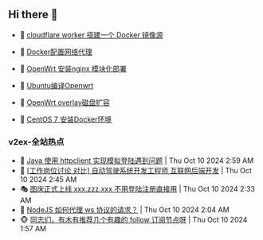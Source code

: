 ## Hi there 👋

<!--
**dkyg666/dkyg666** is a ✨ _special_ ✨ repository because its `README.md` (this file) appears on your GitHub profile.

Here are some ideas to get you started:

- 🔭 I’m currently working on ...
- 🌱 I’m currently learning ...
- 👯 I’m looking to collaborate on ...
- 🤔 I’m looking for help with ...
- 💬 Ask me about ...
- 📫 How to reach me: ...
- 😄 Pronouns: ...
- ⚡ Fun fact: ...
-->

<!-- BLOG-POST-LIST:START -->
- 🦩 [cloudflare worker 搭建一个 Docker 镜像源](http://blog.1996099.xyz/archives/cloudflare-worker-da-jian-yi-ge-docker-jing-xiang-zhan) 

- 🚦 [Docker配置网络代理](http://blog.1996099.xyz/archives/dockerpei-zhi-wang-luo-dai-li) 

- 🫶 [OpenWrt 安装nginx 模块化部署](http://blog.1996099.xyz/archives/openwrt-an-zhuang-nginx-mo-kuai-hua-bu-shu) 

- 🦄 [Ubuntu编译Openwrt](http://blog.1996099.xyz/archives/ubuntuzi-bian-yi-openwrt) 

- 🐻 [OpenWrt overlay磁盘扩容](http://blog.1996099.xyz/archives/openwrt-overlay) 

- 🤖 [CentOS 7 安装Docker环境](http://blog.1996099.xyz/archives/centos-docker) 
<!-- BLOG-POST-LIST:END -->

### v2ex-全站热点
<!-- v2ex:START -->
- 🥸 [Java 使用 httpclient 实现模拟登陆遇到问题](https://www.v2ex.com/t/1078801#reply0) | Thu Oct 10 2024 2:59 AM
- 🤗 [[工作岗位讨论 对比] 自动驾驶系统开发工程师 互联网后端开发](https://www.v2ex.com/t/1078796#reply1) | Thu Oct 10 2024 2:45 AM
- 🎭 [图床正式上线 xxx.zzz.xxx 不用登陆注册直接用](https://www.v2ex.com/t/1078790#reply16) | Thu Oct 10 2024 2:33 AM
- 🥷 [NodeJS 如何代理 ws 协议的请求？](https://www.v2ex.com/t/1078777#reply4) | Thu Oct 10 2024 2:04 AM
- 🐵 [同志们，有木有推荐几个有趣的 follow 订阅节点呀](https://www.v2ex.com/t/1078773#reply7) | Thu Oct 10 2024 1:57 AM<!-- v2ex:END -->

